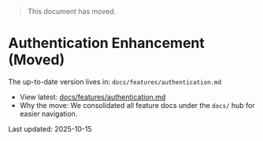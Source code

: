 > This document has moved.

# Authentication Enhancement (Moved)

The up-to-date version lives in: `docs/features/authentication.md`

- View latest: [docs/features/authentication.md](./docs/features/authentication.md)
- Why the move: We consolidated all feature docs under the `docs/` hub for easier navigation.

Last updated: 2025-10-15